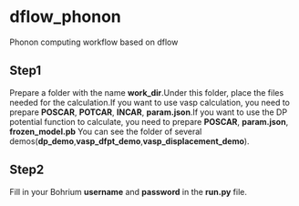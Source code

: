 # dflow_phonon
Phonon computing workflow based on dflow

## Step1
Prepare a folder with the name **work_dir**.Under this folder, place the files needed for the calculation.If you want to use vasp calculation, you need to prepare **POSCAR**, **POTCAR**, **INCAR**, **param.json**.If you want to use the DP potential function to calculate, you need to prepare **POSCAR**, **param.json**, **frozen_model.pb**
You can see the folder of several demos(**dp_demo**,**vasp_dfpt_demo**,**vasp_displacement_demo**).

## Step2
Fill in your Bohrium **username** and **password** in the **run.py** file.

